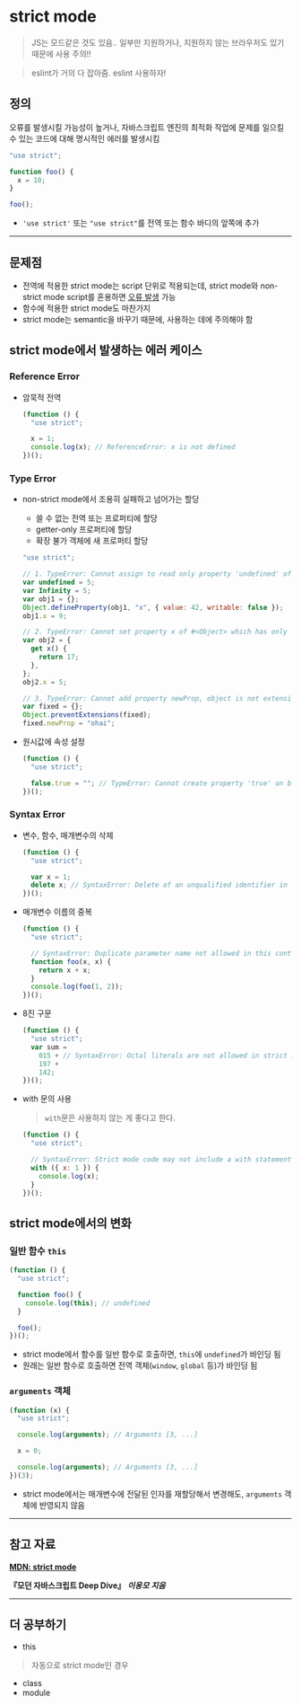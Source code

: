 # strict mode

> JS는 모드같은 것도 있음.. 일부만 지원하거나, 지원하지 않는 브라우저도 있기 때문에 사용 주의!!

> eslint가 거의 다 잡아줌. eslint 사용하자!

## 정의

오류를 발생시킬 가능성이 높거나, 자바스크립트 엔진의 최적화 작업에 문제를 일으킬 수 있는 코드에 대해 명시적인 에러를 발생시킴

```js
"use strict";

function foo() {
  x = 10;
}

foo();
```

- `'use strict'` 또는 `"use strict"`를 전역 또는 함수 바디의 앞쪽에 추가

---

## 문제점

- 전역에 적용한 strict mode는 script 단위로 적용되는데, strict mode와 non-strict mode script를 혼용하면 [오류 발생](https://bugzilla.mozilla.org/show_bug.cgi?id=579119) 가능
- 함수에 적용한 strict mode도 마찬가지
- strict mode는 semantic을 바꾸기 때문에, 사용하는 데에 주의해야 함

## strict mode에서 발생하는 에러 케이스

### Reference Error

- 암묵적 전역

  ```js
  (function () {
    "use strict";

    x = 1;
    console.log(x); // ReferenceError: x is not defined
  })();
  ```

### Type Error

- non-strict mode에서 조용히 실패하고 넘어가는 할당

  - 쓸 수 없는 전역 또는 프로퍼티에 할당
  - getter-only 프로퍼티에 할당
  - 확장 불가 객체에 새 프로퍼티 할당

  ```js
  "use strict";

  // 1. TypeError: Cannot assign to read only property 'undefined' of object '#<Window>'
  var undefined = 5;
  var Infinity = 5;
  var obj1 = {};
  Object.defineProperty(obj1, "x", { value: 42, writable: false });
  obj1.x = 9;

  // 2. TypeError: Cannot set property x of #<Object> which has only a getter
  var obj2 = {
    get x() {
      return 17;
    },
  };
  obj2.x = 5;

  // 3. TypeError: Cannot add property newProp, object is not extensible
  var fixed = {};
  Object.preventExtensions(fixed);
  fixed.newProp = "ohai";
  ```

- 원시값에 속성 설정

  ```js
  (function () {
    "use strict";

    false.true = ""; // TypeError: Cannot create property 'true' on boolean 'false'
  })();
  ```

### Syntax Error

- 변수, 함수, 매개변수의 삭제

  ```js
  (function () {
    "use strict";

    var x = 1;
    delete x; // SyntaxError: Delete of an unqualified identifier in strict mode.
  })();
  ```

- 매개변수 이름의 중복

  ```js
  (function () {
    "use strict";

    // SyntaxError: Duplicate parameter name not allowed in this context
    function foo(x, x) {
      return x + x;
    }
    console.log(foo(1, 2));
  })();
  ```

- 8진 구문

  ```js
  (function () {
    "use strict";
    var sum =
      015 + // SyntaxError: Octal literals are not allowed in strict mode.
      197 +
      142;
  })();
  ```

- with 문의 사용

  > `with`문은 사용하지 않는 게 좋다고 한다.

  ```js
  (function () {
    "use strict";

    // SyntaxError: Strict mode code may not include a with statement
    with ({ x: 1 }) {
      console.log(x);
    }
  })();
  ```

## strict mode에서의 변화

### 일반 함수 `this`

```js
(function () {
  "use strict";

  function foo() {
    console.log(this); // undefined
  }

  foo();
})();
```

- strict mode에서 함수를 일반 함수로 호출하면, `this`에 `undefined`가 바인딩 됨
- 원래는 일반 함수로 호출하면 전역 객체(`window`, `global` 등)가 바인딩 됨

### `arguments` 객체

```js
(function (x) {
  "use strict";

  console.log(arguments); // Arguments [3, ...]

  x = 0;

  console.log(arguments); // Arguments [3, ...]
})(3);
```

- strict mode에서는 매개변수에 전달된 인자를 재할당해서 변경해도, `arguments` 객체에 반영되지 않음

---

## 참고 자료

[**MDN: strict mode**](https://developer.mozilla.org/ko/docs/Web/JavaScript/Reference/Strict_mode)

**『모던 자바스크립트 Deep Dive』** **_이웅모 지음_**

---

## 더 공부하기

- this

> 자동으로 strict mode인 경우

- class
- module

